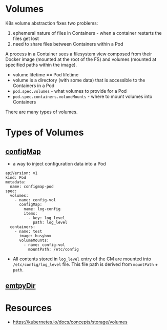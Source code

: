 # Volumes

K8s volume abstraction fixes two problems:

1. ephemeral nature of files in Containers - when a container restarts the files get lost
2. need to share files between Containers within a Pod

A process in a Container sees a filesystem view composed from their Docker image (mounted at the root of the FS) and volumes (mounted at specified paths within the image).

* volume lifetime == Pod lifetime
* volume is a directory (with some data) that is accessible to the Containers in a Pod
* `pod.spec.volumes` - what volumes to provide for a Pod
* `pod.spec.containers.volumeMounts` - where to mount volumes into Containers

There are many types of volumes.

# Types of Volumes

## [configMap](https://kubernetes.io/docs/concepts/storage/volumes/#configmap)

* a way to inject configuration data into a Pod

```
apiVersion: v1
kind: Pod
metadata:
  name: configmap-pod
spec:
  volumes:
    - name: config-vol
      configMap:
        name: log-config
        items:
          - key: log_level
            path: log_level
  containers:
    - name: test
      image: busybox
      volumeMounts:
        - name: config-vol
          mountPath: /etc/config
```

* All contents stored in `log_level` entry of the CM are mounted into `/etc/config/log_level` file. This file path is derived from `mountPath` + `path`.

## [emtpyDir](https://kubernetes.io/docs/concepts/storage/volumes/#emptydir)

# Resources

* https://kubernetes.io/docs/concepts/storage/volumes
